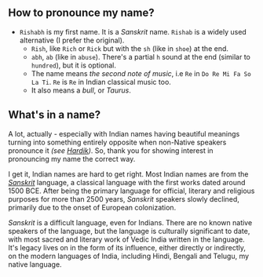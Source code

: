 ## How to pronounce my name?
- `Rishabh` is my first name. It is a _Sanskrit_ name. `Rishab` is a widely used alternative (I prefer the original).
  - `Rish`, like `Rich` or `Rick` but with the `sh` (like in `shoe`) at the end.
  - `abh`, `ab` (like in `abuse`). There's a partial `h` sound at the end (similar to `hundred`), but it is optional.
  - The name means _the second note of music_, i.e `Re` in `Do Re Mi Fa So La Ti`. `Re` is `Re` in Indian classical music too.
  - It also means a _bull_, or _Taurus_.

## What's in a name?
A lot, actually - especially with Indian names having beautiful meanings turning into something entirely opposite when non-Native speakers pronounce it _(see [Hardik](https://en.wikipedia.org/wiki/Hardik))_. So, thank you for showing interest in pronouncing my name the correct way.

I get it, Indian names are hard to get right. Most Indian names are from the [_Sanskrit_](https://en.wikipedia.org/wiki/Sanskrit) language, a classical language with the first works dated around 1500 BCE. After being the primary language for official, literary and religious purposes for more than 2500 years, _Sanskrit_ speakers slowly declined, primarily due to the onset of European colonization. 

_Sanskrit_ is a difficult language, even for Indians. There are no known native speakers of the language, but the language is culturally significant to date, with most sacred and literary work of Vedic India written in the language. It's legacy lives on in the form of its influence, either directly or indirectly, on the modern languages of India, including Hindi, Bengali and Telugu, my native language. 
